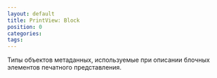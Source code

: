```yaml
---
layout: default
title: PrintView: Block
position: 0
categories: 
tags: 
---
```


Типы объектов метаданных, используемые при описании блочных элементов печатного представления.

    

      